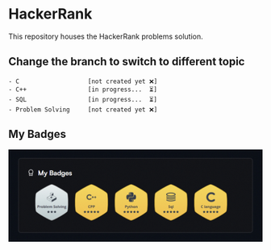 # HackerRank
This repository houses the HackerRank problems solution.

## Change the branch to switch to different topic
    - C                   [not created yet ❌]
    - C++                 [in progress...  ⏳]
    - SQL                 [in progress...  ⏳]
    - Problem Solving     [not created yet ❌]

## My Badges
<img src="my-badges.png"/>
